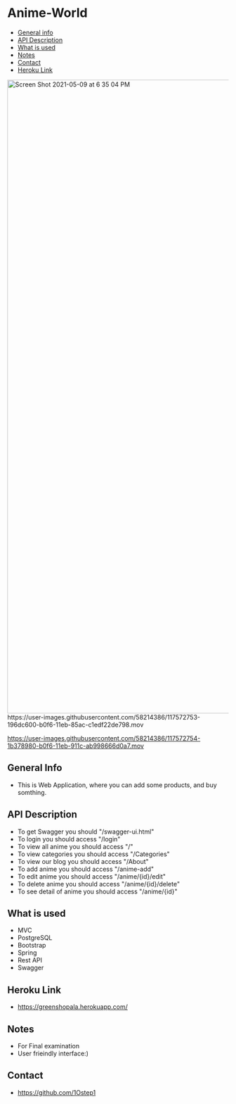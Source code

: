 # Anime-World

* [General info](#general-info)
* [API Description](#API-Description)
* [What is used](#What-is-used)
* [Notes](#notes)
* [Contact](#contact)
* [Heroku Link](#heroku-link)

<img width="1440" alt="Screen Shot 2021-05-09 at 6 35 04 PM" src="https://user-images.githubusercontent.com/58214386/117572751-17a40280-b0f6-11eb-9820-dfec5999922d.png">
https://user-images.githubusercontent.com/58214386/117572753-196dc600-b0f6-11eb-85ac-c1edf22de798.mov

https://user-images.githubusercontent.com/58214386/117572754-1b378980-b0f6-11eb-911c-ab998666d0a7.mov
## General Info

* This is Web Application, where you can add some products, and buy somthing.

## API Description

* To get Swagger you should "/swagger-ui.html"
* To login you should access "/login"
* To view all anime you should access "/"
* To view categories you should access "/Categories"
* To view our blog you should access "/About"
* To add anime you should access "/anime-add"
* To edit anime you should access "/anime/{id}/edit"
* To delete anime you should access "/anime/{id}/delete"
* To see detail of anime you should access "/anime/{id}"

## What is used
* MVC
* PostgreSQL
* Bootstrap
* Spring
* Rest API
* Swagger

## Heroku Link

* https://greenshopala.herokuapp.com/

## Notes

* For Final examination
* User frieindly interface:)

## Contact

* https://github.com/1Ostep1
